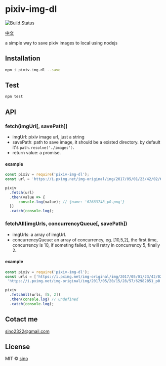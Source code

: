 # pixiv-img-dl

[![Build Status](https://travis-ci.org/sino2322/pixiv-img-dl.svg?branch=master)](https://travis-ci.org/sino2322/pixiv-img-dl)

[中文](./README_ZH.md)

a simple way to save pixiv images to local using nodejs

## Installation

```bash
npm i pixiv-img-dl --save
```

## Test

```bash
npm test
```

## API

### fetch(imgUrl[, savePath])

* imgUrl: pixiv image url, just a string
* savePath: path to save image, it should be a existed directory. by default it's `path.resolve('./images')`.
* return value: a promise.

#### example

```js
const pixiv = require('pixiv-img-dl');
const url = 'https://i.pximg.net/img-original/img/2017/05/01/23/42/02/62683748_p0.png';

pixiv
  .fetch(url)
  .then(value => {
      console.log(value); // {name: '62683748_p0.png'}
  })
  .catch(console.log);
```

### fetchAll(imgUrls, concurrencyQueue[, savePath])

* imgUrls: a array of imgUrl.
* concurrencyQueue: an array of concurrency, eg. [10,5,2], the first time, concurrency is 10, if someting failed, it will retry in concurrency 5, finally 2.

#### example

```js
const pixiv = require('pixiv-img-dl');
const urls = ['https://i.pximg.net/img-original/img/2017/05/01/23/42/02/62683748_p0.png',
 'https://i.pximg.net/img-original/img/2017/05/20/15/28/57/62982851_p0.png'];

pixiv
  .fetchAll(urls, [5, 2])
  .then(console.log) // undefined
  .catch(console.log);
```

## Cotact me

sino2322@gmail.com

## License

MIT © [sino](http://onesino.com)